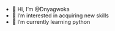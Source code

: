 - 👋 Hi, I’m @Dnyagwoka
- 👀 I’m interested in acquiring new skills
- 🌱 I’m currently learning python


<!---
Dnyagwoka/Dnyagwoka is a ✨ special ✨ repository because its `README.md` (this file) appears on your GitHub profile.
You can click the Preview link to take a look at your changes.
--->
